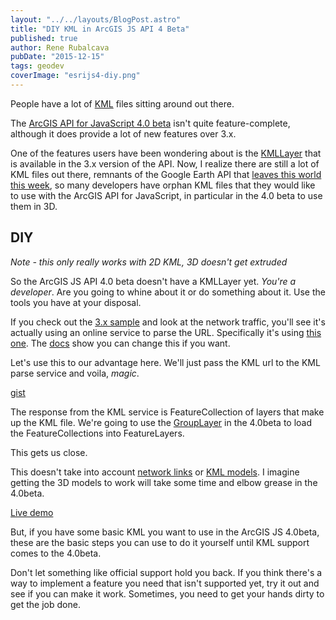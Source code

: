 ```yaml
---
layout: "../../layouts/BlogPost.astro"
title: "DIY KML in ArcGIS JS API 4 Beta"
published: true
author: Rene Rubalcava
pubDate: "2015-12-15"
tags: geodev
coverImage: "esrijs4-diy.png"
---
```


People have a lot of [KML](https://developers.google.com/kml/) files sitting around out there.

The [ArcGIS API for JavaScript 4.0 beta](https://developers.arcgis.com/javascript/beta/index.html) isn't quite feature-complete, although it does provide a lot of new features over 3.x.

One of the features users have been wondering about is the [KMLLayer](https://developers.arcgis.com/javascript/jssamples/layers_kml.html) that is available in the 3.x version of the API. Now, I realize there are still a lot of KML files out there, remnants of the Google Earth API that [leaves this world this week](http://googlegeodevelopers.blogspot.com.au/2014/12/announcing-deprecation-of-google-earth.html), so many developers have orphan KML files that they would like to use with the ArcGIS API for JavaScript, in particular in the 4.0 beta to use them in 3D.

## DIY

_Note - this only really works with 2D KML, 3D doesn't get extruded_

So the ArcGIS JS API 4.0 beta doesn't have a KMLLayer yet. _You're a developer_. Are you going to whine about it or do something about it. Use the tools you have at your disposal.

If you check out the [3.x sample](http://developers.arcgis.com/javascript/samples/layers_kml/) and look at the network traffic, you'll see it's actually using an online service to parse the URL. Specifically it's using [this one](http://utility.arcgis.com/sharing/kml). The [docs](https://developers.arcgis.com/javascript/jsapi/kmllayer-amd.html) show you can change this if you want.

Let's use this to our advantage here. We'll just pass the KML url to the KML parse service and voila, _magic_.

[gist](https://gist.github.com/odoe/4b88ff6a3b928eb0a51d)

The response from the KML service is FeatureCollection of layers that make up the KML file. We're going to use the [GroupLayer](https://developers.arcgis.com/javascript/beta/api-reference/esri-layers-GroupLayer.html) in the 4.0beta to load the FeatureCollections into FeatureLayers.

This gets us close.

This doesn't take into account [network links](https://www.google.com/earth/outreach/tutorials/network_link.html) or [KML models](https://developers.google.com/kml/documentation/models?hl=en). I imagine getting the 3D models to work will take some time and elbow grease in the 4.0beta.

[Live demo](http://www.odoe.net/apps/diykml/)

But, if you have some basic KML you want to use in the ArcGIS JS 4.0beta, these are the basic steps you can use to do it yourself until KML support comes to the 4.0beta.

Don't let something like official support hold you back. If you think there's a way to implement a feature you need that isn't supported yet, try it out and see if you can make it work. Sometimes, you need to get your hands dirty to get the job done.
